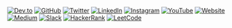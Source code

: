 [![Dev.to](https://img.shields.io/static/v1?label=&message=dev.to&color=black&logo=dev.to&logoColor=white&style=flat-square)](https://dev.to/clintaire)
[![GitHub](https://img.shields.io/static/v1?label=&message=GitHub&color=000000&logo=github&logoColor=white&style=flat-square)](https://github.com/clintaire)
[![Twitter](https://img.shields.io/static/v1?label=&message=Twitter&color=000000&logo=twitter&logoColor=white&style=flat-square)](https://twitter.com/clintaire)
[![LinkedIn](https://img.shields.io/static/v1?label=&message=LinkedIn&color=000000&logo=linkedin&logoColor=white&style=flat-square)](https://www.linkedin.com/in/clintaire)
[![Instagram](https://img.shields.io/static/v1?label=&message=Instagram&color=000000&logo=instagram&logoColor=white&style=flat-square)](https://instagram.com/clintaire)
[![YouTube](https://img.shields.io/static/v1?label=&message=YouTube&color=000000&logo=youtube&logoColor=white&style=flat-square)](https://www.youtube.com/c/clintaire)
[![Website](https://img.shields.io/static/v1?label=&message=Website&color=000000&logo=globe&logoColor=white&style=flat-square)](https://clintaire.com)
[![Medium](https://img.shields.io/static/v1?label=&message=Medium&color=000000&logo=medium&logoColor=white&style=flat-square)](https://medium.com/@clintaire)
[![Slack](https://img.shields.io/static/v1?label=&message=Slack&color=000000&logo=slack&logoColor=white&style=flat-square)](https://slack.com/team/clintaire)
[![HackerRank](https://img.shields.io/static/v1?label=&message=HackerRank&color=000000&logo=hackerrank&logoColor=white&style=flat-square)](https://www.hackerrank.com/clintaire)
[![LeetCode](https://img.shields.io/static/v1?label=&message=LeetCode&color=000000&logo=leetcode&logoColor=white&style=flat-square)](https://leetcode.com/clintaire)
